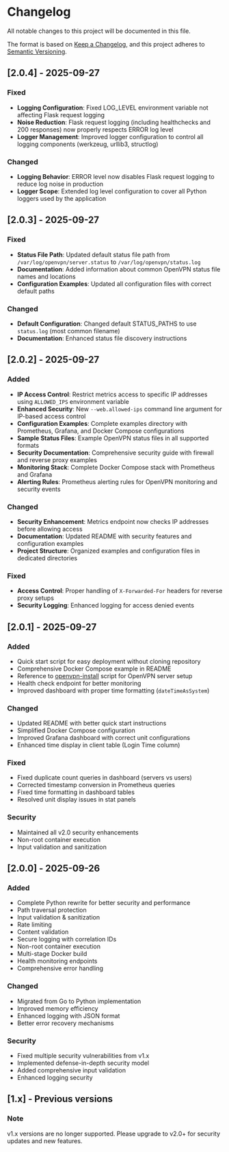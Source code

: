 # Changelog

All notable changes to this project will be documented in this file.

The format is based on [Keep a Changelog](https://keepachangelog.com/en/1.0.0/),
and this project adheres to [Semantic Versioning](https://semver.org/spec/v2.0.0.html).

## [2.0.4] - 2025-09-27

### Fixed
- **Logging Configuration**: Fixed LOG_LEVEL environment variable not affecting Flask request logging
- **Noise Reduction**: Flask request logging (including healthchecks and 200 responses) now properly respects ERROR log level
- **Logger Management**: Improved logger configuration to control all logging components (werkzeug, urllib3, structlog)

### Changed
- **Logging Behavior**: ERROR level now disables Flask request logging to reduce log noise in production
- **Logger Scope**: Extended log level configuration to cover all Python loggers used by the application

## [2.0.3] - 2025-09-27

### Fixed
- **Status File Path**: Updated default status file path from `/var/log/openvpn/server.status` to `/var/log/openvpn/status.log`
- **Documentation**: Added information about common OpenVPN status file names and locations
- **Configuration Examples**: Updated all configuration files with correct default paths

### Changed
- **Default Configuration**: Changed default STATUS_PATHS to use `status.log` (most common filename)
- **Documentation**: Enhanced status file discovery instructions

## [2.0.2] - 2025-09-27

### Added
- **IP Access Control**: Restrict metrics access to specific IP addresses using `ALLOWED_IPS` environment variable
- **Enhanced Security**: New `--web.allowed-ips` command line argument for IP-based access control
- **Configuration Examples**: Complete examples directory with Prometheus, Grafana, and Docker Compose configurations
- **Sample Status Files**: Example OpenVPN status files in all supported formats
- **Security Documentation**: Comprehensive security guide with firewall and reverse proxy examples
- **Monitoring Stack**: Complete Docker Compose stack with Prometheus and Grafana
- **Alerting Rules**: Prometheus alerting rules for OpenVPN monitoring and security events

### Changed
- **Security Enhancement**: Metrics endpoint now checks IP addresses before allowing access
- **Documentation**: Updated README with security features and configuration examples
- **Project Structure**: Organized examples and configuration files in dedicated directories

### Fixed
- **Access Control**: Proper handling of `X-Forwarded-For` headers for reverse proxy setups
- **Security Logging**: Enhanced logging for access denied events

## [2.0.1] - 2025-09-27

### Added
- Quick start script for easy deployment without cloning repository
- Comprehensive Docker Compose example in README
- Reference to [openvpn-install](https://github.com/angristan/openvpn-install) script for OpenVPN server setup
- Health check endpoint for better monitoring
- Improved dashboard with proper time formatting (`dateTimeAsSystem`)

### Changed
- Updated README with better quick start instructions
- Simplified Docker Compose configuration
- Improved Grafana dashboard with correct unit configurations
- Enhanced time display in client table (Login Time column)

### Fixed
- Fixed duplicate count queries in dashboard (servers vs users)
- Corrected timestamp conversion in Prometheus queries
- Fixed time formatting in dashboard tables
- Resolved unit display issues in stat panels

### Security
- Maintained all v2.0 security enhancements
- Non-root container execution
- Input validation and sanitization

## [2.0.0] - 2025-09-26

### Added
- Complete Python rewrite for better security and performance
- Path traversal protection
- Input validation & sanitization
- Rate limiting
- Content validation
- Secure logging with correlation IDs
- Non-root container execution
- Multi-stage Docker build
- Health monitoring endpoints
- Comprehensive error handling

### Changed
- Migrated from Go to Python implementation
- Improved memory efficiency
- Enhanced logging with JSON format
- Better error recovery mechanisms

### Security
- Fixed multiple security vulnerabilities from v1.x
- Implemented defense-in-depth security model
- Added comprehensive input validation
- Enhanced logging security

## [1.x] - Previous versions

### Note
v1.x versions are no longer supported. Please upgrade to v2.0+ for security updates and new features.
